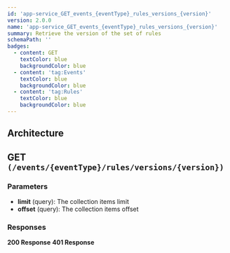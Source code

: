 ```yaml
---
id: 'app-service_GET_events_{eventType}_rules_versions_{version}'
version: 2.0.0
name: 'app-service_GET_events_{eventType}_rules_versions_{version}'
summary: Retrieve the version of the set of rules
schemaPath: ''
badges:
  - content: GET
    textColor: blue
    backgroundColor: blue
  - content: 'tag:Events'
    textColor: blue
    backgroundColor: blue
  - content: 'tag:Rules'
    textColor: blue
    backgroundColor: blue
---
```

## Architecture
<NodeGraph />



## GET `(/events/{eventType}/rules/versions/{version})`

### Parameters
- **limit** (query): The collection items limit
- **offset** (query): The collection items offset




### Responses
**200 Response**
<SchemaViewer file="response-200.json" maxHeight="500" id="response-200" />
      **401 Response**
<SchemaViewer file="response-401.json" maxHeight="500" id="response-401" />
